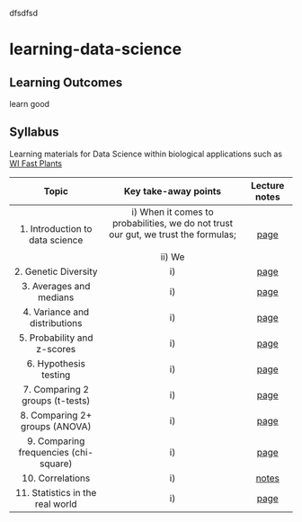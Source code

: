 dfsdfsd
# learning-data-science

## Learning Outcomes
learn good

## Syllabus
Learning materials for Data Science within biological applications such as [WI Fast Plants](https://fastplants.org )




| Topic | Key take-away points | Lecture notes |
| :---:   | :---: | :---:       |
| 1. Introduction to data science | i) When it comes to probabilities, we do not trust our gut, we trust the formulas; <br> <br>  ii) We | [page](https://benrushscience.github.io/learning-data-science//pages/1-introduction.html) | 
| 2. Genetic Diversity | i)   |  [page](https://benrushscience.github.io/learning-data-science//pages/2-genetic-diversity.html) | 
| 3. Averages and medians | i)   |  [page](https://benrushscience.github.io/learning-data-science//pages/3-averages-and-medians.html) |
| 4. Variance and distributions | i)   |  [page](https://benrushscience.github.io/learning-data-science/pages/4-variance-and-distributions.html) |
| 5. Probability and z-scores | i)   |  [page](https://benrushscience.github.io/learning-data-science/pages/5-probability-and-z-scores.html) |
| 6. Hypothesis testing | i)   |  [page](https://benrushscience.github.io/learning-data-science/pages/6-hypothesis-testing.html) |
| 7. Comparing 2 groups (t-tests) | i)   |  [page](https://benrushscience.github.io/learning-data-science/pages/7-comparing-2-groups.html) |
| 8. Comparing 2+ groups (ANOVA) | i)   |  [page](https://benrushscience.github.io/learning-data-science/pages/8-comparing-2+-groups.html) |
| 9. Comparing frequencies (chi-square) | i)   |  [page](https://benrushscience.github.io/learning-data-science/pages/9-comparing-frequencies.html) |
| 10. Correlations | i)   |  [notes](https://benrushscience.github.io/learning-data-science/pages/10-correlations.html) |
| 11. Statistics in the real world | i)   |  [page](https://benrushscience.github.io/learning-data-science/pages/11-statistics-in-the-real-world.html) |
